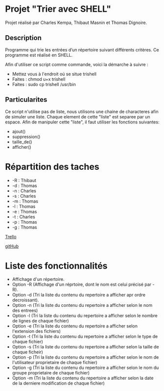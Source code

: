 # Projet "Trier avec SHELL"

Projet réalisé par Charles Kempa, Thibaut Masnin et Thomas Dignoire.

## Description

Programme qui trie les entrées d’un répertoire suivant différents critères. Ce programme est réalisé en SHELL.

Afin d'utiliser ce script comme commande, voici la démarche à suivre :

* Mettez vous à l'endroit oú se situe trishell
* Faites : chmod u+x trishell
* Faites : sudo cp trishell /usr/bin

## Particularites

Ce script n'utilise pas de liste, nous utilisons une chaine de characteres afin de simuler une liste.
Chaque element de cette "liste" est separee par un espace.
Afin de manipuler cette "liste", il faut utiliser les fonctions suivantes:

* ajout()
* suppression()
* taille_de()
* afficher()

# Répartition des taches

* -R : Thibaut
* -d : Thomas
* -n : Charles
* -s : Charles
* -m : Thomas 
* -l : Thomas
* -e : Thomas
* -t : Charles
* -p : Thomas
* -g : Thomas

[Trello](https://trello.com/b/2FQoZzJh/projet-shell)

[gitHub](https://github.com/iDrack/TriShell)

# Liste des fonctionnalités

* Affichage d'un répertoire.
* Option -R (Affichage d'un réprtoire, dont le nom est celui précisé par -R).
* Option -d (Tri la liste du contenu du repertoire a afficher apr ordre decroissant).
* Option -n (Tri la liste du contenu du repertoire a afficher selon le nom des entrees)
* Option -l (Tri la liste du contenu du repertoire a afficher selon le nombre de lignes de chaque fichier)
* Option -e (Tri la liste du contenu du repertoire a afficher selon l'extension des fichiers)
* Option -t (Tri la liste du contenu du repertoire a afficher selon le type de chaque fichier)
* Option -s (Tri la liste du contenu du repertoire a afficher selon la taille de chaque ficheir)
* Option -p (Tri la liste du contenu du repertoire a afficher selon le nom de l'utilisateur proprietaire de chaque fichier)
* Option -g (Tri la liste du contenu du repertoire a afficher selon le nom du groupe proprietaire de chaque fichier)
* Option -m (Tri la liste du contenu du repertoire a afficher selon la date de la derniere modification de chaque fichier)
